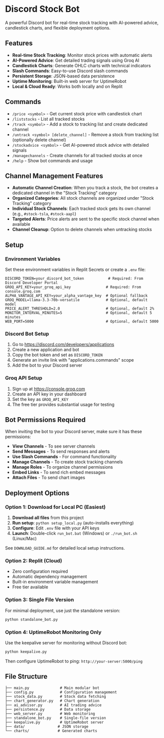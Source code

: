 # Discord Stock Bot

A powerful Discord bot for real-time stock tracking with AI-powered advice, candlestick charts, and flexible deployment options.

## Features

- **Real-time Stock Tracking**: Monitor stock prices with automatic alerts
- **AI-Powered Advice**: Get detailed trading signals using Groq AI
- **Candlestick Charts**: Generate OHLC charts with technical indicators
- **Slash Commands**: Easy-to-use Discord slash commands
- **Persistent Storage**: JSON-based data persistence
- **Uptime Monitoring**: Built-in web server for UptimeRobot
- **Local & Cloud Ready**: Works both locally and on Replit

## Commands

- `/price <symbol>` - Get current stock price with candlestick chart
- `/liststocks` - List all tracked stocks  
- `/track <symbol>` - Add a stock to tracking list and create dedicated channel
- `/untrack <symbol> [delete_channel]` - Remove a stock from tracking list (optionally delete channel)
- `/stockadvice <symbol>` - Get AI-powered stock advice with detailed signals
- `/managechannels` - Create channels for all tracked stocks at once
- `/help` - Show bot commands and usage

## Channel Management Features

- **Automatic Channel Creation**: When you track a stock, the bot creates a dedicated channel in the "Stock Tracking" category
- **Organized Categories**: All stock channels are organized under "Stock Tracking" category
- **Individual Stock Channels**: Each tracked stock gets its own channel (e.g., `#stock-tsla`, `#stock-aapl`)
- **Targeted Alerts**: Price alerts are sent to the specific stock channel when available
- **Channel Cleanup**: Option to delete channels when untracking stocks

## Setup

### Environment Variables

Set these environment variables in Replit Secrets or create a `.env` file:

```env
DISCORD_TOKEN=your_discord_bot_token           # Required: From Discord Developer Portal
GROQ_API_KEY=your_groq_api_key                # Required: From console.groq.com
ALPHA_VANTAGE_API_KEY=your_alpha_vantage_key  # Optional fallback
GROQ_MODEL=llama-3.3-70b-versatile            # Optional, default model
PRICE_ALERT_THRESHOLD=2.0                     # Optional, default 2%
MONITOR_INTERVAL_MINUTES=5                    # Optional, default 5 minutes
WEB_PORT=5000                                 # Optional, default 5000
```

### Discord Bot Setup

1. Go to https://discord.com/developers/applications
2. Create a new application and bot
3. Copy the bot token and set as `DISCORD_TOKEN`
4. Generate an invite link with "applications.commands" scope
5. Add the bot to your Discord server

### Groq API Setup

1. Sign up at https://console.groq.com
2. Create an API key in your dashboard
3. Set the key as `GROQ_API_KEY`
4. The free tier provides substantial usage for testing

## Bot Permissions Required

When inviting the bot to your Discord server, make sure it has these permissions:
- **View Channels** - To see server channels
- **Send Messages** - To send responses and alerts  
- **Use Slash Commands** - For command functionality
- **Manage Channels** - To create stock tracking channels
- **Manage Roles** - To organize channel permissions
- **Embed Links** - To send rich embed messages
- **Attach Files** - To send chart images

## Deployment Options

### Option 1: Download for Local PC (Easiest)
1. **Download all files** from this project
2. **Run setup**: `python setup_local.py` (auto-installs everything)
3. **Configure**: Edit `.env` file with your API keys
4. **Launch**: Double-click `run_bot.bat` (Windows) or `./run_bot.sh` (Linux/Mac)

See `DOWNLOAD_GUIDE.md` for detailed local setup instructions.

### Option 2: Replit (Cloud)
- Zero configuration required
- Automatic dependency management
- Built-in environment variable management
- Free tier available

### Option 3: Single File Version
For minimal deployment, use just the standalone version:
```bash
python standalone_bot.py
```

### Option 4: UptimeRobot Monitoring Only
Use the keepalive server for monitoring without Discord bot:
```bash
python keepalive.py
```
Then configure UptimeRobot to ping: `http://your-server:5000/ping`

## File Structure

```
├── main.py              # Main modular bot
├── config.py            # Configuration management  
├── stock_data.py        # Stock data fetching
├── chart_generator.py   # Chart generation
├── ai_advisor.py        # AI trading advice
├── persistence.py       # Data storage
├── web_server.py        # Web monitoring
├── standalone_bot.py    # Single-file version
├── keepalive.py         # UptimeRobot server
├── data/               # JSON storage
└── charts/             # Generated charts
```
